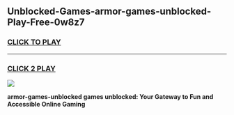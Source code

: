 
## Unblocked-Games-armor-games-unblocked-Play-Free-0w8z7
<h3>
<a href="https://premium76.site?title=armor-games-unblocked&ref=23A">CLICK TO PLAY</a></h3>
<hr>

<h3>
<a href="https://premium76.site?title=armor-games-unblocked&ref=23A">CLICK 2 PLAY</a>
  
</h3>

<a href="https://premium76.site?title=armor-games-unblocked&ref=23A"><img src="https://clearcache.store/games.png"></a>


**armor-games-unblocked games unblocked: Your Gateway to Fun and Accessible Online Gaming**

